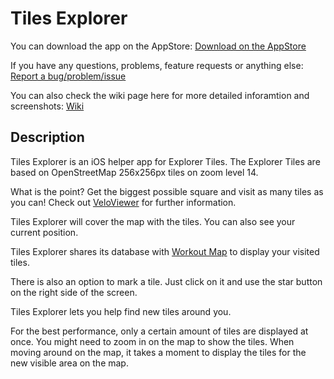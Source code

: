 #  Tiles Explorer

You can download the app on the AppStore:
[Download on the AppStore](https://itunes.apple.com/us/app/tiles-explorer/id1644377418)


If you have any questions, problems, feature requests or anything else:
[Report a bug/problem/issue](https://github.com/andre0707/TilesExplorer/issues)


You can also check the wiki page here for more detailed inforamtion and screenshots: [Wiki](https://github.com/andre0707/TilesExplorer/wiki)


## Description

Tiles Explorer is an iOS helper app for Explorer Tiles.
The Explorer Tiles are based on OpenStreetMap 256x256px tiles on zoom level 14.

What is the point? Get the biggest possible square and visit as many tiles as you can!
Check out [VeloViewer](https://blog.veloviewer.com/veloviewer-explorer-score-and-max-square/) for further information.

Tiles Explorer will cover the map with the tiles. You can also see your current position.

Tiles Explorer shares its database with [Workout Map](https://itunes.apple.com/us/app/workoutmap/id1608785584) to display your visited tiles.

There is also an option to mark a tile. Just click on it and use the star button on the right side of the screen.

Tiles Explorer lets you help find new tiles around you.


For the best performance, only a certain amount of tiles are displayed at once. You might need to zoom in on the map to show the tiles.
When moving around on the map, it takes a moment to display the tiles for the new visible area on the map.
